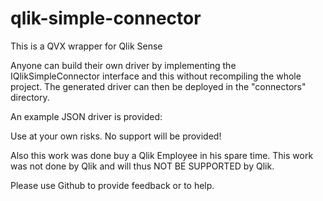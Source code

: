 # qlik-simple-connector

This is a QVX wrapper for Qlik Sense

Anyone can build their own driver by implementing the IQlikSimpleConnector interface and this without recompiling the whole project. The generated driver can then be deployed in the "connectors" directory.

An example JSON driver is provided:

Use at your own risks. No support will be provided!

Also this work was done buy a Qlik Employee in his spare time. This work was not done by Qlik and will thus NOT BE SUPPORTED by Qlik.

Please use Github to provide feedback or to help.
